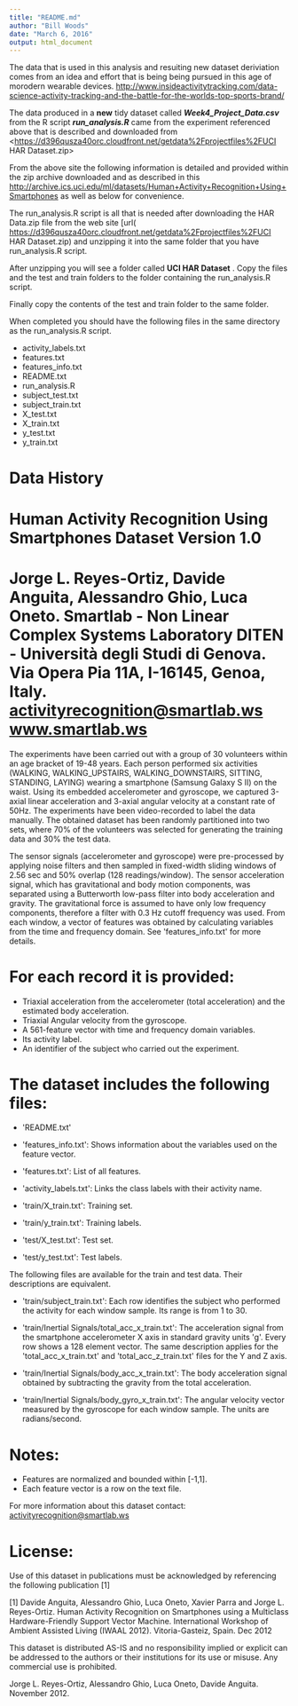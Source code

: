 ```yaml
---
title: "README.md"
author: "Bill Woods"
date: "March 6, 2016"
output: html_document
---
```



The data that is used in this analysis and resuiting new dataset deriviation comes from an idea and effort that is being being pursued in this age of morodern wearable devices.
<http://www.insideactivitytracking.com/data-science-activity-tracking-and-the-battle-for-the-worlds-top-sports-brand/>


The data produced in a **new** tidy dataset called ***Week4_Project_Data.csv***  from the R script ***run_analysis.R*** came from the experiment referenced above that is described and downloaded from <https://d396qusza40orc.cloudfront.net/getdata%2Fprojectfiles%2FUCI HAR Dataset.zip>

From the above site the following information is detailed and provided within the zip archive downloaded and as described in this http://archive.ics.uci.edu/ml/datasets/Human+Activity+Recognition+Using+Smartphones as
well as below for convenience.

The run_analysis.R script is all that is needed after downloading the HAR Data.zip file from the 
web site [url( https://d396qusza40orc.cloudfront.net/getdata%2Fprojectfiles%2FUCI HAR Dataset.zip)
and unzipping it into the same folder that you have run_analysis.R script.

After unzipping you will see a folder called **UCI HAR Dataset** .
Copy the files and the test and train folders to the folder containing the run_analysis.R script.

Finally copy the contents of the test and train folder to the same folder.

When completed you should have the following files in the same directory as the run_analysis.R script.

* activity_labels.txt
* features.txt
* features_info.txt
* README.txt
* run_analysis.R
* subject_test.txt
* subject_train.txt
* X_test.txt
* X_train.txt
* y_test.txt
* y_train.txt

Data History
==================================================================
Human Activity Recognition Using Smartphones Dataset
Version 1.0
==================================================================
Jorge L. Reyes-Ortiz, Davide Anguita, Alessandro Ghio, Luca Oneto.
Smartlab - Non Linear Complex Systems Laboratory
DITEN - Università degli Studi di Genova.
Via Opera Pia 11A, I-16145, Genoa, Italy.
activityrecognition@smartlab.ws
www.smartlab.ws
==================================================================

The experiments have been carried out with a group of 30 volunteers within an age bracket of 19-48 years. Each person performed six activities (WALKING, WALKING_UPSTAIRS, WALKING_DOWNSTAIRS, SITTING, STANDING, LAYING) wearing a smartphone (Samsung Galaxy S II) on the waist. Using its embedded accelerometer and gyroscope, we captured 3-axial linear acceleration and 3-axial angular velocity at a constant rate of 50Hz. The experiments have been video-recorded to label the data manually. The obtained dataset has been randomly partitioned into two sets, where 70% of the volunteers was selected for generating the training data and 30% the test data. 

The sensor signals (accelerometer and gyroscope) were pre-processed by applying noise filters and then sampled in fixed-width sliding windows of 2.56 sec and 50% overlap (128 readings/window). The sensor acceleration signal, which has gravitational and body motion components, was separated using a Butterworth low-pass filter into body acceleration and gravity. The gravitational force is assumed to have only low frequency components, therefore a filter with 0.3 Hz cutoff frequency was used. From each window, a vector of features was obtained by calculating variables from the time and frequency domain. See 'features_info.txt' for more details. 

For each record it is provided:
======================================

- Triaxial acceleration from the accelerometer (total acceleration) and the estimated body acceleration.
- Triaxial Angular velocity from the gyroscope. 
- A 561-feature vector with time and frequency domain variables. 
- Its activity label. 
- An identifier of the subject who carried out the experiment.

The dataset includes the following files:
=========================================

- 'README.txt'

- 'features_info.txt': Shows information about the variables used on the feature vector.

- 'features.txt': List of all features.

- 'activity_labels.txt': Links the class labels with their activity name.

- 'train/X_train.txt': Training set.

- 'train/y_train.txt': Training labels.

- 'test/X_test.txt': Test set.

- 'test/y_test.txt': Test labels.

The following files are available for the train and test data. Their descriptions are equivalent. 

- 'train/subject_train.txt': Each row identifies the subject who performed the activity for each window sample. Its range is from 1 to 30. 

- 'train/Inertial Signals/total_acc_x_train.txt': The acceleration signal from the smartphone accelerometer X axis in standard gravity units 'g'. Every row shows a 128 element vector. The same description applies for the 'total_acc_x_train.txt' and 'total_acc_z_train.txt' files for the Y and Z axis. 

- 'train/Inertial Signals/body_acc_x_train.txt': The body acceleration signal obtained by subtracting the gravity from the total acceleration. 

- 'train/Inertial Signals/body_gyro_x_train.txt': The angular velocity vector measured by the gyroscope for each window sample. The units are radians/second. 

Notes: 
======
- Features are normalized and bounded within [-1,1].
- Each feature vector is a row on the text file.

For more information about this dataset contact: activityrecognition@smartlab.ws

License:
========
Use of this dataset in publications must be acknowledged by referencing the following publication [1] 

[1] Davide Anguita, Alessandro Ghio, Luca Oneto, Xavier Parra and Jorge L. Reyes-Ortiz. Human Activity Recognition on Smartphones using a Multiclass Hardware-Friendly Support Vector Machine. International Workshop of Ambient Assisted Living (IWAAL 2012). Vitoria-Gasteiz, Spain. Dec 2012

This dataset is distributed AS-IS and no responsibility implied or explicit can be addressed to the authors or their institutions for its use or misuse. Any commercial use is prohibited.

Jorge L. Reyes-Ortiz, Alessandro Ghio, Luca Oneto, Davide Anguita. November 2012.
